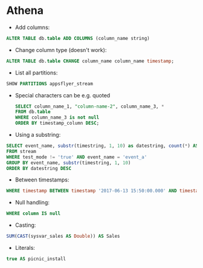 # Athena

* Add columns:

```sql
ALTER TABLE db.table ADD COLUMNS (column_name string)
```

* Change column type \(doesn't work\):

```sql
ALTER TABLE db.table CHANGE column_name column_name timestamp;
```

* List all partitions:

```sql
SHOW PARTITIONS appsflyer_stream
```

* Special characters can be e.g. quoted

  ```sql
  SELECT column_name_1, "column-name-2", column_name_3, *
  FROM db.table
  WHERE column_name_3 is not null
  ORDER BY timestamp_column DESC;
  ```

* Using a substring:

```sql
SELECT event_name, substr(timestring, 1, 10) as datestring, count(*) AS count
FROM stream
WHERE test_mode != 'true' AND event_name = 'event_a'
GROUP BY event_name, substr(timestring, 1, 10)
ORDER BY datestring DESC
```

* Between timestamps:

```sql
WHERE timestamp BETWEEN timestamp '2017-06-13 15:50:00.000' AND timestamp '2017-06-13 16:52:29.000'
```

* Null handling:

```sql
WHERE column IS null
```

* Casting:

```sql
SUM(CAST(sysvar_sales AS Double)) AS Sales
```

* Literals:

```sql
true AS picnic_install
```

